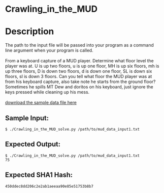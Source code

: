 # Crawling_in_the_MUD

# Description

<p>The path to the input file will be passed into your program as a command line argument when your program is called.<br/><br/>
From a keyboard capture of a MUD player. Determine what floor level the player was at. U is up two floors, u is up one floor, MH is up six floors, mh is up three floors, D is down two floors, d is down one floor, SL is down six floors, sl is down 3 floors. Can you tell what floor the MUD player was at from his keyboard capture, also take note he starts from the ground floor? Sometimes he spills MT Dew and doritos on his keyboard, just ignore the keys pressed while cleaning up his mess.
<br/><br/><a href="mud_data_input1.txt">download the sample data file here</a></p>

## Sample Input:

```
$ ./Crawling_in_the_MUD_solve.py /path/to/mud_data_input1.txt
```
## Expected Output:

```
$ ./Crawling_in_the_MUD_solve.py /path/to/mud_data_input1.txt
75
```
## Expected SHA1 Hash:

```
450ddec8dd206c2e2ab1aeeaa90e85e51753b8b7
```

